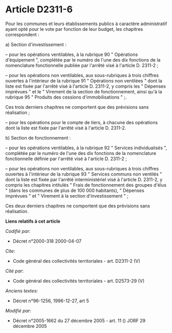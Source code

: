 # Article D2311-6

Pour les communes et leurs établissements publics à caractère administratif ayant opté pour le vote par fonction de leur
budget, les chapitres correspondent :

a) Section d'investissement :

– pour les opérations ventilables, à la rubrique 90 " Opérations d'équipement ", complétée par le numéro de l'une des dix
fonctions de la nomenclature fonctionnelle publiée par l'arrêté visé à l'article D. 2311-2 ;

– pour les opérations non ventilables, aux sous-rubriques à trois chiffres ouvertes à l'intérieur de la rubrique 91 "
Opérations non ventilées " dont la liste est fixée par l'arrêté visé à l'article D. 2311-2, y compris les " Dépenses
imprévues " et le " Virement de la section de fonctionnement, ainsi qu'à la rubrique 95 " Produits des cessions
d'immobilisations " ;.

Ces trois derniers chapitres ne comportent que des prévisions sans réalisation ;

– pour les opérations pour le compte de tiers, à chacune des opérations dont la liste est fixée par l'arrêté visé à l'article
D. 2311-2.

b) Section de fonctionnement :

– pour les opérations ventilables, à la rubrique 92 " Services individualisés ", complétée par le numéro de l'une des dix
fonctions de la nomenclature fonctionnelle définie par l'arrêté visé à l'article D. 2311-2 ;

– pour les opérations non ventilables, aux sous-rubriques à trois chiffres ouvertes à l'intérieur de la rubrique 93 "
Services communs non ventilés " dont la liste est fixée par l'arrêté interministériel visé à l'article D. 2311-2, y compris
les chapitres intitulés " Frais de fonctionnement des groupes d'élus " (dans les communes de plus de 100 000 habitants), "
Dépenses imprévues " et " Virement à la section d'investissement " ;

Ces deux derniers chapitres ne comportent que des prévisions sans réalisation.

**Liens relatifs à cet article**

_Codifié par_:

  - Décret n°2000-318 2000-04-07

_Cite_:

  - Code général des collectivités territoriales - art. D2311-2 (V)

_Cité par_:

  - Code général des collectivités territoriales - art. D2573-29 (V)

_Anciens textes_:

  - Décret n°96-1256, 1996-12-27, art 5

_Modifié par_:

  - Décret n°2005-1662 du 27 décembre 2005 - art. 11 () JORF 29 décembre 2005
